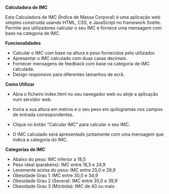 **Calculadora de IMC**

Esta Calculadora de IMC (Índice de Massa Corporal) é uma aplicação web simples construída usando HTML, CSS, e JavaScript no framework Svelte. Permite aos utilizadores calcular o seu IMC e fornece uma mensagem com base na categoria de IMC.

**Funcionalidades**
- Calcular o IMC com base na altura e peso fornecidos pelo utilizador.
- Apresentar o IMC calculado com duas casas decimais.
- Fornecer mensagens de feedback com base na categoria de IMC calculada.
- Design responsivo para diferentes tamanhos de ecrã.

**Como Utilizar**
- Abra o ficheiro index.html no seu navegador web ou aloje a aplicação num servidor web.

- Insira a sua altura em metros e o seu peso em quilogramas nos campos de entrada correspondentes.

- Clique no botão "Calcular IMC" para calcular o seu IMC.

- O IMC calculado será apresentado juntamente com uma mensagem que indica a categoria do IMC.

**Categorias de IMC**
- Abaixo do peso: IMC inferior a 18,5
- Peso ideal (parabéns): IMC entre 18,5 e 24,9
- Levemente acima do peso: IMC entre 25,0 e 29,9
- Obesidade Grau 1: IMC entre 30,0 e 34,9
- Obesidade Grau 2 (Severa): IMC entre 35,0 e 39,9
- Obesidade Grau 3 (Mórbida): IMC de 40 ou mais
